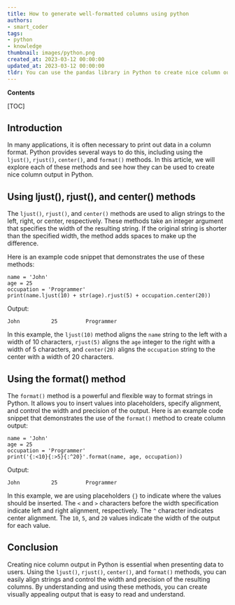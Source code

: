 ```yaml
---
title: How to generate well-formatted columns using python
authors:
- smart_coder
tags:
- python
- knowledge
thumbnail: images/python.png
created_at: 2023-03-12 00:00:00
updated_at: 2023-03-12 00:00:00
tldr: You can use the pandas library in Python to create nice column output, with options for formatting, sorting, and filtering the data.
---
```


**Contents**

[TOC]

## Introduction
In many applications, it is often necessary to print out data in a column format. Python provides several ways to do this, including using the `ljust()`, `rjust()`, `center()`, and `format()` methods. In this article, we will explore each of these methods and see how they can be used to create nice column output in Python.

## Using ljust(), rjust(), and center() methods
The `ljust()`, `rjust()`, and `center()` methods are used to align strings to the left, right, or center, respectively. These methods take an integer argument that specifies the width of the resulting string. If the original string is shorter than the specified width, the method adds spaces to make up the difference.

Here is an example code snippet that demonstrates the use of these methods:

```
name = 'John'
age = 25
occupation = 'Programmer'
print(name.ljust(10) + str(age).rjust(5) + occupation.center(20))
```

Output:
```
John          25         Programmer         
```

In this example, the `ljust(10)` method aligns the `name` string to the left with a width of 10 characters, `rjust(5)` aligns the `age` integer to the right with a width of 5 characters, and `center(20)` aligns the `occupation` string to the center with a width of 20 characters.

## Using the format() method
The `format()` method is a powerful and flexible way to format strings in Python. It allows you to insert values into placeholders, specify alignment, and control the width and precision of the output. Here is an example code snippet that demonstrates the use of the `format()` method to create column output:

```
name = 'John'
age = 25
occupation = 'Programmer'
print('{:<10}{:>5}{:^20}'.format(name, age, occupation))
```

Output:
```
John          25         Programmer         
```

In this example, we are using placeholders `{}` to indicate where the values should be inserted. The `<` and `>` characters before the width specification indicate left and right alignment, respectively. The `^` character indicates center alignment. The `10`, `5`, and `20` values indicate the width of the output for each value.

## Conclusion
Creating nice column output in Python is essential when presenting data to users. Using the `ljust()`, `rjust()`, `center()`, and `format()` methods, you can easily align strings and control the width and precision of the resulting columns. By understanding and using these methods, you can create visually appealing output that is easy to read and understand.
